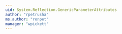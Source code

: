 ```yaml
---
uid: System.Reflection.GenericParameterAttributes
author: "rpetrusha"
ms.author: "ronpet"
manager: "wpickett"
---
```

